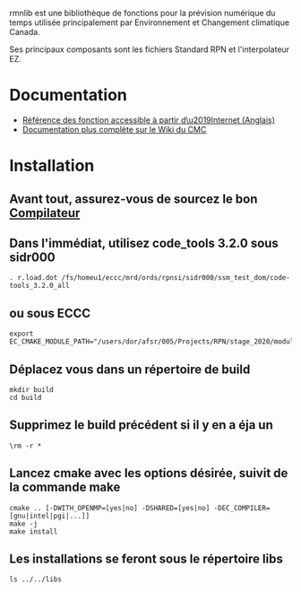 rmnlib est une bibliothèque de fonctions pour la prévision numérique du temps
utilisée principalement par Environnement et Changement climatique Canada.

Ses principaux composants sont les fichiers Standard RPN et
l'interpolateur EZ.

# Documentation
  * [Référence des fonction accessible à partir d\u2019Internet (Anglais)](https://science:science@collaboration.cmc.ec.gc.ca/science/si/eng/si/libraries/rmnlib/)
  * [Documentation plus complète sur le Wiki du CMC](https://wiki.cmc.ec.gc.ca/wiki/Librmn)
  
# Installation
## Avant tout, assurez-vous de sourcez le bon [Compilateur](https://wiki.cmc.ec.gc.ca/wiki/RPN-SI/HPC_Upgrade_1#Platforms_And_Compiler)
## Dans l'immédiat, utilisez code_tools 3.2.0 sous sidr000 
```
. r.load.dot /fs/homeu1/eccc/mrd/ords/rpnsi/sidr000/ssm_test_dom/code-tools_3.2.0_all
```

## ou sous ECCC
```
export EC_CMAKE_MODULE_PATH="/users/dor/afsr/005/Projects/RPN/stage_2020/modules/;/users/dor/afsr/005/Projects/RPN/stage_2020/modules/compiler_rules;/users/dor/afsr/005/Projects/RPN/stage_2020/modules/compiler_rules/${BASE_ARCH}"
```

## Déplacez vous dans un répertoire de build
```
mkdir build
cd build
```
## Supprimez le build précédent si il y en a éja un 
```
\rm -r *
```
## Lancez cmake avec les options désirée, suivit de la commande make
```
cmake .. [-DWITH_OPENMP=[yes|no] -DSHARED=[yes|no] -DEC_COMPILER=[gnu|intel|pgi|...]]
make -j
make install
```
## Les installations se feront sous le répertoire libs
```
ls ../../libs
```
